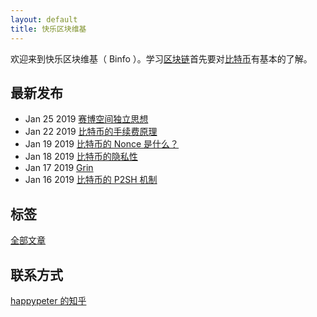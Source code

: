 ```yaml
---
layout: default
title: 快乐区块维基
---
```


欢迎来到快乐区块维基（ Binfo ）。学习[区块链](blockchain)首先要对[比特币](what-is-btc)有基本的了解。

## 最新发布

- Jan 25 2019 [赛博空间独立思想](cyberspace)
- Jan 22 2019 [比特币的手续费原理](fee)
- Jan 19 2019 [比特币的 Nonce 是什么？](nonce)
- Jan 18 2019 [比特币的隐私性](bitcoin-privacy)
- Jan 17 2019 [Grin](grin)
- Jan 16 2019 [比特币的 P2SH 机制](p2sh)

## 标签

[全部文章](https://github.com/happypeter/binfo)

## 联系方式

[happypeter 的知乎](https://www.zhihu.com/people/peterlovemoney/activities)
